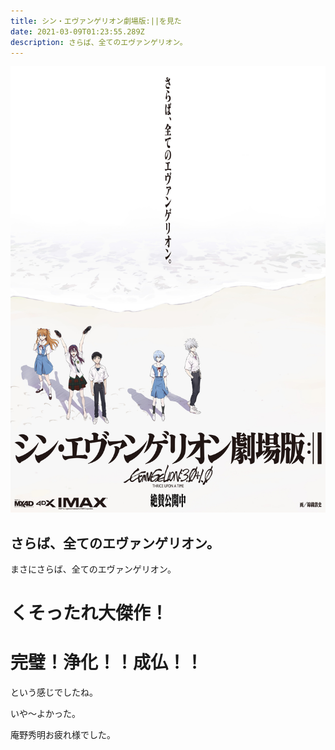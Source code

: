 ```yaml
---
title: シン・エヴァンゲリオン劇場版:||を見た
date: 2021-03-09T01:23:55.289Z
description: さらば、全てのエヴァンゲリオン。
---
```


![](/posts/20210309-eva/out.jpg 'さらば、全てのエヴァンゲリオン。')

## さらば、全てのエヴァンゲリオン。

まさにさらば、全てのエヴァンゲリオン。

# くそったれ大傑作！
# 完璧！浄化！！成仏！！

という感じでしたね。

いや〜よかった。

庵野秀明お疲れ様でした。
